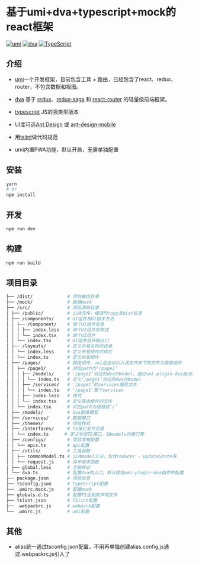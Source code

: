 
# 基于umi+dva+typescript+mock的react框架
[![umi](https://img.shields.io/badge/umi-^1.2.6-orange.svg?style=flat-square)](https://github.com/umijs/umi)
[![dva](https://img.shields.io/badge/dva-^2.0.4-orange.svg?style=flat-square)](https://github.com/dvajs/dva)
[![TypeScript](https://img.shields.io/badge/TypeScript-^2.6.2-yellowgreen.svg?style=flat-square)](https://github.com/Microsoft/TypeScript)

## 介绍

-   [umi](https://github.com/umijs/umi)一个开发框架，目前包含工具 + 路由，已经包含了react、redux、router，不包含数据和视图。
-   [dva](https://github.com/dvajs/dva) 基于 [redux](https://github.com/reactjs/redux)、[redux-saga](https://github.com/redux-saga/redux-saga) 和 [react-router](https://github.com/ReactTraining/react-router) 的轻量级前端框架。
-   [typescript](https://github.com/Microsoft/TypeScript) JS的强类型版本
-   UI库可选[Ant Design](https://ant.design/docs/react/introduce-cn) 或 [ant-design-mobile](https://github.com/ant-design/ant-design-mobile)
-   用[tslint](https://github.com/palantir/tslint)做代码规范

-   umi内置PWA功能，默认开启，无需单独配置

## 安装

```bash
yarn
# or
npm install
```

## 开发

```bash
npm run dev
```

## 构建

```bash
npm run build
```

## 项目目录

```bash
├── /dist/             # 项目输出目录
├── /mock/             # 数据mock
├── /src/              # 项目源码目录
│ ├── /public/         # 公共文件，编译时copy至dist目录
│ ├── /components/     # UI组件及UI相关方法
│ │ ├── /Component/    # 单个UI组件目录
│ │ │ ├── index.less   # 单个UI组件的样式
│ │ │ └── index.tsx    # 单个UI组件
│ │ └── index.tsx      # UI组件对外输出口
│ ├── /layouts/        # 定义布局文件的目录
│ │ └── index.less     # 定义布局组件的样式
│ │ └── index.ts       # 定义布局组件
│ ├── /pages/          # 路由组件，umi会自动引入该文件夹下的文件为路由组件
│ │ ├── /page1/        # 对应path为‘/page1’
│ │ │ ├── /models/     # '/page1’对应的dva的model，通过umi-plugin-dva自动引入
│ │ │ │ └── index.ts   # 定义'/page1’对应的dva的model
│ │ │ ├── /services/   # '/page1’的services服务文件
│ │ │ │ └── index.ts   # '/page1’某个services
│ │ │ ├── index.less   # 样式
│ │ │ └── index.tsx    # 定义路由组件的文件
│ │ └── index.tsx      # 对应path为根路径‘/’
│ ├── /models/         # dva数据模型
│ ├── /services/       # 数据接口
│ ├── /themes/         # 项目样式
│ ├── /interfaces/     # TS接口文件目录
│ │ └── index.ts      # 定义全局TS接口，如models的接口等
│ ├── /configs/        # 项目常规配置
│ │ └── apis.ts        # api配置
│ ├── /utils/          # 工具函数
│ │ ├── commonModel.ts # 公共model方法，包含reducer - updateState等
│ │ └── request.js     # 异步请求函数
│ ├── global.less      # 全局样式
│ └── dva.ts           # 配置dva的入口，默认使用umi-plugin-dva插件的配置
├── package.json       # 项目信息
├── tsconfig.json      # TypeScript配置
├── .umirc.mock.js     # 配置mock
├── globals.d.ts       # 配置TS全局的声明文件
├── tslint.json        # TSlint配置
├── .webpackrc.js      # webpack配置
└── .umirc.js          # umi配置
```

## 其他

-  alias统一通过tsconfig.json配置，不用再单独创建alias.config.js通过.webpackrc.js引入了
